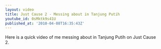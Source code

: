 ```yaml
---
layout: video
title: Just Cause 2 - Messing about in Tanjung Putih
youtube_id: 0sMktk9s41U
published_at: '2010-04-08T16:35:43Z'
---
```

Here is a quick video of me messing about in Tanjung Putih on Just Cause 2.